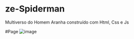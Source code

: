 # ze-Spiderman
Multiverso do Homem Aranha construído com Html, Css e Js

#Page 
![image](https://user-images.githubusercontent.com/84295963/214029476-1366c5fd-af31-420d-930f-59b9254911fa.png)

